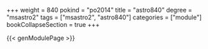 +++
weight = 840
pokind = "po2014"
title = "astro840"
degree = "msastro2"
tags = ["msastro2", "astro840"]
categories = ["module"]
bookCollapseSection = true
+++

{{< genModulePage >}}
